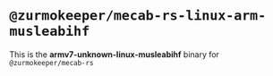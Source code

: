 # `@zurmokeeper/mecab-rs-linux-arm-musleabihf`

This is the **armv7-unknown-linux-musleabihf** binary for `@zurmokeeper/mecab-rs`
